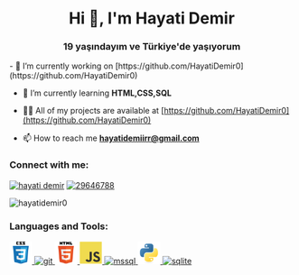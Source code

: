 <h1 align="center">Hi 👋, I'm Hayati Demir</h1>
<h3 align="center">19 yaşındayım ve Türkiye'de yaşıyorum</h3>
- 🔭 I’m currently working on [https://github.com/HayatiDemir0](https://github.com/HayatiDemir0)

- 🌱 I’m currently learning **HTML,CSS,SQL**

- 👨‍💻 All of my projects are available at [https://github.com/HayatiDemir0](https://github.com/HayatiDemir0)

- 📫 How to reach me **hayatidemiirr@gmail.com**

<h3 align="left">Connect with me:</h3>
<p align="left">
<a href="https://linkedin.com/in/hayati demir" target="blank"><img align="center" src="https://raw.githubusercontent.com/rahuldkjain/github-profile-readme-generator/master/src/images/icons/Social/linked-in-alt.svg" alt="hayati demir" height="30" width="40" /></a>
<a href="https://stackoverflow.com/users/29646788" target="blank"><img align="center" src="https://raw.githubusercontent.com/rahuldkjain/github-profile-readme-generator/master/src/images/icons/Social/stack-overflow.svg" alt="29646788" height="30" width="40" /></a>
</p>
<p align="left"> <img src="https://komarev.com/ghpvc/?username=hayatidemir0&label=Profile%20views&color=0e75b6&style=flat" alt="hayatidemir0" /> </p>

<h3 align="left">Languages and Tools:</h3>
<p align="left"> <a href="https://www.w3schools.com/css/" target="_blank" rel="noreferrer"> <img src="https://raw.githubusercontent.com/devicons/devicon/master/icons/css3/css3-original-wordmark.svg" alt="css3" width="40" height="40"/> </a> <a href="https://git-scm.com/" target="_blank" rel="noreferrer"> <img src="https://www.vectorlogo.zone/logos/git-scm/git-scm-icon.svg" alt="git" width="40" height="40"/> </a> <a href="https://www.w3.org/html/" target="_blank" rel="noreferrer"> <img src="https://raw.githubusercontent.com/devicons/devicon/master/icons/html5/html5-original-wordmark.svg" alt="html5" width="40" height="40"/> </a> <a href="https://developer.mozilla.org/en-US/docs/Web/JavaScript" target="_blank" rel="noreferrer"> <img src="https://raw.githubusercontent.com/devicons/devicon/master/icons/javascript/javascript-original.svg" alt="javascript" width="40" height="40"/> </a> <a href="https://www.microsoft.com/en-us/sql-server" target="_blank" rel="noreferrer"> <img src="https://www.svgrepo.com/show/303229/microsoft-sql-server-logo.svg" alt="mssql" width="40" height="40"/> </a> <a href="https://www.python.org" target="_blank" rel="noreferrer"> <img src="https://raw.githubusercontent.com/devicons/devicon/master/icons/python/python-original.svg" alt="python" width="40" height="40"/> </a> <a href="https://www.sqlite.org/" target="_blank" rel="noreferrer"> <img src="https://www.vectorlogo.zone/logos/sqlite/sqlite-icon.svg" alt="sqlite" width="40" height="40"/> </a> </p>
